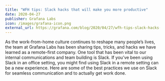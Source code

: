 ```yaml
---
title: "WFH tips: Slack hacks that will make you more productive"
date: 2020-04-27
publisher: Grafana Labs
icon: /images/grafana-icon.png
external_url: https://grafana.com/blog/2020/04/27/wfh-tips-slack-hacks-that-will-make-you-more-productive/
---
```


As the work-from-home culture continues to reshape many people’s lives, the team at Grafana Labs has been sharing tips, tricks, and hacks we have learned as a remote-first company. One tool that has been vital to our internal communications and team building is Slack. If you’ve been using Slack in an office setting, you might find using Slack in a remote setting can be a new experience. Here are some of the best practices we use on Slack for seamless communication and to actually get work done.
